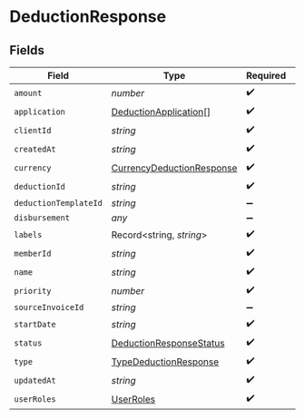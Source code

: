 # DeductionResponse


## Fields

| Field                                                                         | Type                                                                          | Required                                                                      | Description                                                                   |
| ----------------------------------------------------------------------------- | ----------------------------------------------------------------------------- | ----------------------------------------------------------------------------- | ----------------------------------------------------------------------------- |
| `amount`                                                                      | *number*                                                                      | :heavy_check_mark:                                                            | N/A                                                                           |
| `application`                                                                 | [DeductionApplication](../../models/shared/deductionapplication.md)[]         | :heavy_check_mark:                                                            | N/A                                                                           |
| `clientId`                                                                    | *string*                                                                      | :heavy_check_mark:                                                            | N/A                                                                           |
| `createdAt`                                                                   | *string*                                                                      | :heavy_check_mark:                                                            | N/A                                                                           |
| `currency`                                                                    | [CurrencyDeductionResponse](../../models/shared/currencydeductionresponse.md) | :heavy_check_mark:                                                            | N/A                                                                           |
| `deductionId`                                                                 | *string*                                                                      | :heavy_check_mark:                                                            | N/A                                                                           |
| `deductionTemplateId`                                                         | *string*                                                                      | :heavy_minus_sign:                                                            | N/A                                                                           |
| `disbursement`                                                                | *any*                                                                         | :heavy_minus_sign:                                                            | N/A                                                                           |
| `labels`                                                                      | Record<string, *string*>                                                      | :heavy_check_mark:                                                            | N/A                                                                           |
| `memberId`                                                                    | *string*                                                                      | :heavy_check_mark:                                                            | N/A                                                                           |
| `name`                                                                        | *string*                                                                      | :heavy_check_mark:                                                            | N/A                                                                           |
| `priority`                                                                    | *number*                                                                      | :heavy_check_mark:                                                            | N/A                                                                           |
| `sourceInvoiceId`                                                             | *string*                                                                      | :heavy_minus_sign:                                                            | N/A                                                                           |
| `startDate`                                                                   | *string*                                                                      | :heavy_check_mark:                                                            | N/A                                                                           |
| `status`                                                                      | [DeductionResponseStatus](../../models/shared/deductionresponsestatus.md)     | :heavy_check_mark:                                                            | N/A                                                                           |
| `type`                                                                        | [TypeDeductionResponse](../../models/shared/typedeductionresponse.md)         | :heavy_check_mark:                                                            | N/A                                                                           |
| `updatedAt`                                                                   | *string*                                                                      | :heavy_check_mark:                                                            | N/A                                                                           |
| `userRoles`                                                                   | [UserRoles](../../models/shared/userroles.md)                                 | :heavy_check_mark:                                                            | N/A                                                                           |